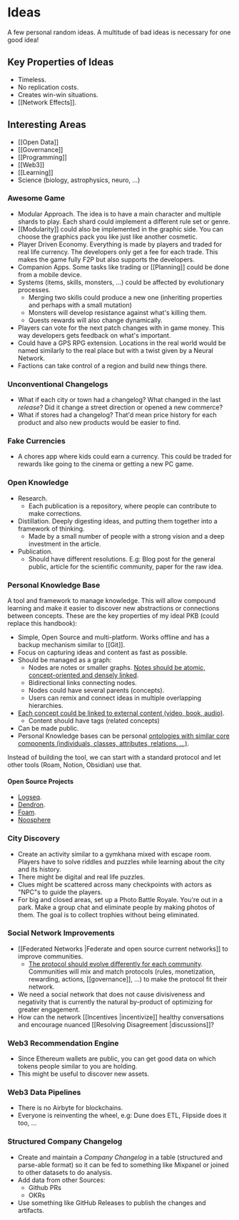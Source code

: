 # Ideas

A few personal random ideas. A multitude of bad ideas is necessary for one good idea!

## Key Properties of Ideas

- Timeless.
- No replication costs.
- Creates win-win situations.
- [[Network Effects]].

## Interesting Areas

- [[Open Data]]
- [[Governance]]
- [[Programming]]
- [[Web3]]
- [[Learning]]
- Science (biology, astrophysics, neuro, ...)

### Awesome Game

- Modular Approach. The idea is to have a main character and multiple shards to play. Each shard could implement a different rule set or genre.
- [[Modularity]] could also be implemented in the graphic side. You can choose the graphics pack you like just like another cosmetic.
- Player Driven Economy. Everything is made by players and traded for real life currency. The developers only get a fee for each trade. This makes the game fully F2P but also supports the developers.
- Companion Apps. Some tasks like trading or [[Planning]] could be done from a mobile device.
- Systems (items, skills, monsters, ...) could be affected by evolutionary processes.
  - Merging two skills could produce a new one (inheriting properties and perhaps with a small mutation)
  - Monsters will develop resistance against what's killing them.
  - Quests rewards will also change dynamically.
- Players can vote for the next patch changes with in game money. This way developers gets feedback on what's important.
- Could have a GPS RPG extension. Locations in the real world would be named similarly to the real place but with a twist given by a Neural Network.
- Factions can take control of a region and build new things there.

### Unconventional Changelogs

- What if each city or town had a changelog? What changed in the last _release_? Did it change a street direction or opened a new commerce?
- What if stores had a changelog? That'd mean price history for each product and also new products would be easier to find.

### Fake Currencies

- A chores app where kids could earn a currency. This could be traded for rewards like going to the cinema or getting a new PC game.

### Open Knowledge

- Research.
  - Each publication is a repository, where people can contribute to make corrections.
- Distillation. Deeply digesting ideas, and putting them together into a framework of thinking.
  - Made by a small number of people with a strong vision and a deep investment in the article.
- Publication.
  - Should have different resolutions. E.g: Blog post for the general public, article for the scientific community, paper for the raw idea.

### Personal Knowledge Base

A tool and framework to manage knowledge. This will allow compound learning and make it easier to discover new abstractions or connections between concepts. These are the key properties of my ideal PKB (could replace this handbook):

- Simple, Open Source and multi-platform. Works offline and has a backup mechanism similar to [[Git]].
- Focus on capturing ideas and content as fast as possible.
- Should be managed as a graph:
  - Nodes are notes or smaller graphs. [Notes should be atomic, concept-oriented and densely linked](https://notes.andymatuschak.org/z4SDCZQeRo4xFEQ8H4qrSqd68ucpgE6LU155C).
  - Bidirectional links connecting nodes.
  - Nodes could have several parents (concepts).
  - Users can remix and connect ideas in multiple overlapping hierarchies.
- [Each concept could be linked to external content (video, book, audio)](https://www.notion.so/Models-bb0f4bfd3cd140b3a00cd955e61003f9).
  - Content should have tags (related concepts)
- Can be made public.
- Personal Knowledge bases can be personal [ontologies with similar core components (individuals, classes, attributes, relations, ...)](https://en.wikipedia.org/wiki/Ontology_components).

Instead of building the tool, we can start with a standard protocol and let other tools (Roam, Notion, Obsidian) use that.

#### Open Source Projects

- [Logseq](https://logseq.com/).
- [Dendron](https://www.dendron.so/).
- [Foam](https://foambubble.github.io/).
- [Noosphere](https://github.com/subconsciousnetwork/noosphere)

### City Discovery

- Create an activity similar to a gymkhana mixed with escape room. Players have to solve riddles and puzzles while learning about the city and its history.
- There might be digital and real life puzzles.
- Clues might be scattered across many checkpoints with actors as "NPC"s to guide the players.
- For big and closed areas, set up a Photo Battle Royale. You're out in a park. Make a group chat and eliminate people by making photos of them. The goal is to collect trophies without being eliminated.

### Social Network Improvements

- [[Federated Networks |Federate and open source current networks]] to improve communities.
  - [The protocol should evolve differently for each community](https://youtu.be/P-2P3MSZrBM?t=5953). Communities will mix and match protocols (rules, monetization, rewarding, actions, [[governance]], ...) to make the protocol fit their network.
- We need a social network that does not cause divisiveness and negativity that is currently the natural by-product of optimizing for greater engagement.
- How can the network [[Incentives |incentivize]] healthy conversations and encourage nuanced [[Resolving Disagreement |discussions]]?

### Web3 Recommendation Engine

- Since Ethereum wallets are public, you can get good data on which tokens people similar to you are holding.
- This might be useful to discover new assets.

### Web3 Data Pipelines

- There is no Airbyte for blockchains.
- Everyone is reinventing the wheel, e.g: Dune does ETL, Flipside does it too, ...

### Structured Company Changelog

- Create and maintain a _Company Changelog_ in a table (structured and parse-able format) so it can be fed to something like Mixpanel or joined to other datasets to do analysis.
- Add data from other Sources:
  - Github PRs
  - OKRs
- Use something like GitHub Releases to publish the changes and artifacts.
